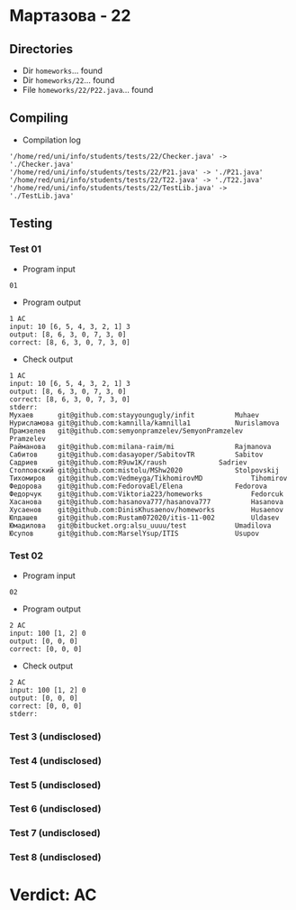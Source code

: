 # Мартазова - 22
## Directories
- Dir `homeworks`... found
- Dir `homeworks/22`... found
- File `homeworks/22/P22.java`... found
## Compiling
- Compilation log
```
'/home/red/uni/info/students/tests/22/Checker.java' -> './Checker.java'
'/home/red/uni/info/students/tests/22/P21.java' -> './P21.java'
'/home/red/uni/info/students/tests/22/T22.java' -> './T22.java'
'/home/red/uni/info/students/tests/22/TestLib.java' -> './TestLib.java'

```
## Testing
### Test 01
- Program input
```
01

```
- Program output
```
1 AC
input: 10 [6, 5, 4, 3, 2, 1] 3
output: [8, 6, 3, 0, 7, 3, 0]
correct: [8, 6, 3, 0, 7, 3, 0]

```
- Check output
```
1 AC
input: 10 [6, 5, 4, 3, 2, 1] 3
output: [8, 6, 3, 0, 7, 3, 0]
correct: [8, 6, 3, 0, 7, 3, 0]
stderr:
Мухаев		git@github.com:stayyoungugly/infit			Muhaev
Нурисламова	git@github.com:kamnilla/kamnilla1			Nurislamova
Прамзелев	git@github.com:semyonpramzelev/SemyonPramzelev		Pramzelev
Райманова	git@github.com:milana-raim/mi				Rajmanova
Сабитов		git@github.com:dasayoper/SabitovTR			Sabitov
Садриев		git@github.com:R9uw1K/raush				Sadriev
Столповский	git@github.com:mistolu/MShw2020				Stolpovskij
Тихомиров	git@github.com:Vedmeyga/TikhomirovMD			Tihomirov
Федорова	git@github.com:FedorovaEl/Elena				Fedorova
Федорчук	git@github.com:Viktoria223/homeworks			Fedorcuk
Хасанова	git@github.com:hasanova777/hasanova777			Hasanova
Хусаенов	git@github.com:DinisKhusaenov/homeworks			Husaenov
Юлдашев		git@github.com:Rustam072020/itis-11-002			Uldasev
Юмадилова	git@bitbucket.org:alsu_uuuu/test			Umadilova
Юсупов		git@github.com:MarselYsup/ITIS				Usupov

```
### Test 02
- Program input
```
02

```
- Program output
```
2 AC
input: 100 [1, 2] 0
output: [0, 0, 0]
correct: [0, 0, 0]

```
- Check output
```
2 AC
input: 100 [1, 2] 0
output: [0, 0, 0]
correct: [0, 0, 0]
stderr:

```
### Test 3 (undisclosed)
### Test 4 (undisclosed)
### Test 5 (undisclosed)
### Test 6 (undisclosed)
### Test 7 (undisclosed)
### Test 8 (undisclosed)
# Verdict: AC
